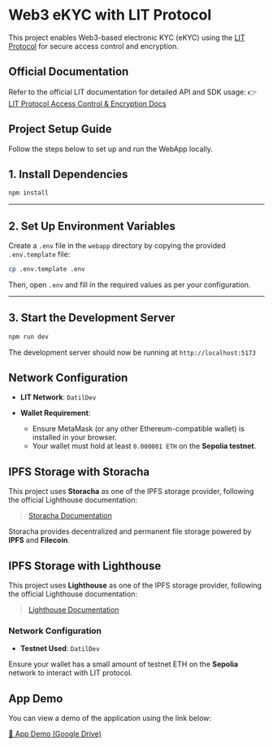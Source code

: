 # Web3 eKYC with LIT Protocol

This project enables Web3-based electronic KYC (eKYC) using the [LIT Protocol](https://developer.litprotocol.com/sdk/access-control/encryption) for secure access control and encryption.

## Official Documentation

Refer to the official LIT documentation for detailed API and SDK usage:
👉 [LIT Protocol Access Control & Encryption Docs](https://developer.litprotocol.com/sdk/access-control/encryption)

## Project Setup Guide


Follow the steps below to set up and run the WebApp locally.

## 1. Install Dependencies

```bash
npm install
```

---

## 2. Set Up Environment Variables

Create a `.env` file in the `webapp` directory by copying the provided `.env.template` file:

```bash
cp .env.template .env
```

Then, open `.env` and fill in the required values as per your configuration.

---

## 3. Start the Development Server

```bash
npm run dev
```

The development server should now be running at `http://localhost:5173` 


## Network Configuration

* **LIT Network**: `DatilDev`
* **Wallet Requirement**:

  * Ensure MetaMask (or any other Ethereum-compatible wallet) is installed in your browser.
  * Your wallet must hold at least `0.000001 ETH` on the **Sepolia testnet**.

## IPFS Storage with Storacha

This project uses **Storacha** as one of the  IPFS storage provider, following the official Lighthouse documentation:

> [Storacha Documentation](https://docs.storacha.network/)

Storacha provides decentralized and permanent file storage powered by **IPFS** and **Filecoin**.

## IPFS Storage with Lighthouse

This project uses **Lighthouse** as one of the IPFS storage provider, following the official Lighthouse documentation:

> [Lighthouse Documentation](https://docs.lighthouse.storage/lighthouse-1)



### Network Configuration

* **Testnet Used**: `DatilDev`

Ensure your wallet has a small amount of testnet ETH on the **Sepolia** network to interact with LIT protocol.






## App Demo

You can view a demo of the application using the link below:

[🔗 App Demo (Google Drive)](https://drive.google.com/drive/folders/1Ll51ZpJU-ttE0eKbE9r2nEIWpCrzuE8X)



